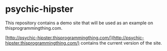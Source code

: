 psychic-hipster
===============

This repository contains a demo site that will be used as an example on thisprogrammingthing.com.

[http://psychic-hipster.thisprogrammingthing.com/](http://psychic-hipster.thisprogrammingthing.com/) contains the current version of the site.
